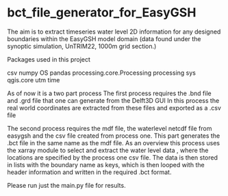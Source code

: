 # bct_file_generator_for_EasyGSH
The aim is to extract timeseries water level 2D information for any designed boundaries within the EasyGSH model domain  (data found under the synoptic simulation, UnTRIM22, 1000m grid section.)

Packages used in this project

csv
numpy
OS
pandas
processing.core.Processing
processing
sys
qgis.core
utm
time


As of now it is a two part process
The first process requires the .bnd file and .grd file that one can generate from the Delft3D GUI
In this process the real world coordinates are extracted from these files and exported as a .csv file

The second process requires the mdf file, the waterlevel netcdf file from easygsh and the csv file created from process one.
This part generates the .bct file in the same name as the mdf file. As an overview this process uses the xarray module to select and extract the water level data , where the locations are specified by the process one csv file. The data is then stored in lists with the boundary name as keys, which is then looped with the header information and written in the required .bct format. 

Please run just the main.py file for results.
